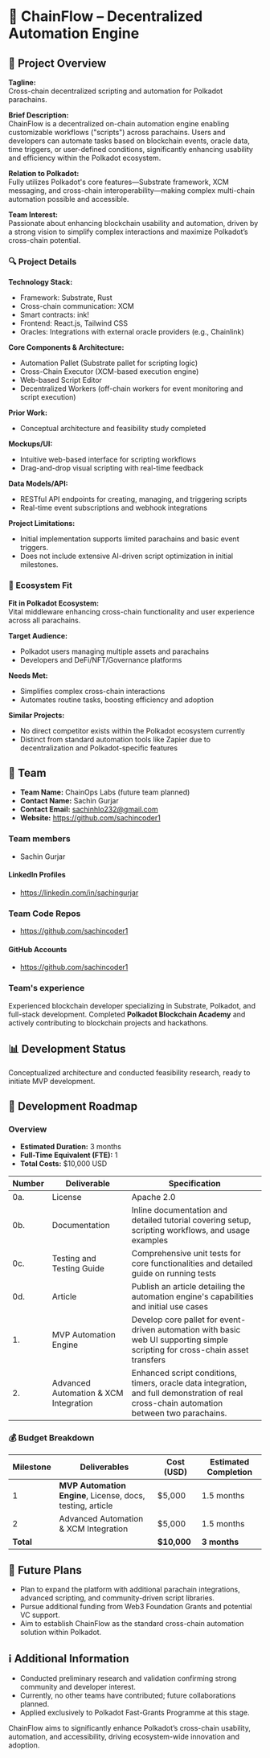 # 📝 ChainFlow – Decentralized Automation Engine

## 🌟 Project Overview

**Tagline:**  
Cross-chain decentralized scripting and automation for Polkadot parachains.

**Brief Description:**  
ChainFlow is a decentralized on-chain automation engine enabling customizable workflows ("scripts") across parachains. Users and developers can automate tasks based on blockchain events, oracle data, time triggers, or user-defined conditions, significantly enhancing usability and efficiency within the Polkadot ecosystem.

**Relation to Polkadot:**  
Fully utilizes Polkadot's core features—Substrate framework, XCM messaging, and cross-chain interoperability—making complex multi-chain automation possible and accessible.

**Team Interest:**  
Passionate about enhancing blockchain usability and automation, driven by a strong vision to simplify complex interactions and maximize Polkadot’s cross-chain potential.

### 🔍 Project Details

**Technology Stack:**  
- Framework: Substrate, Rust
- Cross-chain communication: XCM
- Smart contracts: ink!
- Frontend: React.js, Tailwind CSS
- Oracles: Integrations with external oracle providers (e.g., Chainlink)

**Core Components & Architecture:**  
- Automation Pallet (Substrate pallet for scripting logic)
- Cross-Chain Executor (XCM-based execution engine)
- Web-based Script Editor
- Decentralized Workers (off-chain workers for event monitoring and script execution)

**Prior Work:**  
- Conceptual architecture and feasibility study completed

**Mockups/UI:**  
- Intuitive web-based interface for scripting workflows
- Drag-and-drop visual scripting with real-time feedback

**Data Models/API:**  
- RESTful API endpoints for creating, managing, and triggering scripts
- Real-time event subscriptions and webhook integrations

**Project Limitations:**  
- Initial implementation supports limited parachains and basic event triggers.
- Does not include extensive AI-driven script optimization in initial milestones.

### 🧩 Ecosystem Fit

**Fit in Polkadot Ecosystem:**  
Vital middleware enhancing cross-chain functionality and user experience across all parachains.

**Target Audience:**  
- Polkadot users managing multiple assets and parachains
- Developers and DeFi/NFT/Governance platforms

**Needs Met:**  
- Simplifies complex cross-chain interactions
- Automates routine tasks, boosting efficiency and adoption

**Similar Projects:**  
- No direct competitor exists within the Polkadot ecosystem currently
- Distinct from standard automation tools like Zapier due to decentralization and Polkadot-specific features

## 👥 Team

- **Team Name:** ChainOps Labs (future team planned)
- **Contact Name:** Sachin Gurjar
- **Contact Email:** sachinhlo232@gmail.com
- **Website:** https://github.com/sachincoder1

### Team members

- Sachin Gurjar

#### LinkedIn Profiles

- https://linkedin.com/in/sachingurjar

### Team Code Repos

- https://github.com/sachincoder1

#### GitHub Accounts

- https://github.com/sachincoder1

### Team's experience

Experienced blockchain developer specializing in Substrate, Polkadot, and full-stack development. Completed **Polkadot Blockchain Academy** and actively contributing to blockchain projects and hackathons.

## 📊 Development Status

Conceptualized architecture and conducted feasibility research, ready to initiate MVP development.

## 📅 Development Roadmap

### Overview

- **Estimated Duration:** 3 months
- **Full-Time Equivalent (FTE):** 1
- **Total Costs:** $10,000 USD

| Number | Deliverable              | Specification                                                                                                                                           |
| ------ | ------------------------ | ------------------------------------------------------------------------------------------------------------------------------------------------------- |
| 0a.    | License                  | Apache 2.0                                                                                                                                              |
| 0b.    | Documentation            | Inline documentation and detailed tutorial covering setup, scripting workflows, and usage examples                                                       |
| 0c.    | Testing and Testing Guide| Comprehensive unit tests for core functionalities and detailed guide on running tests                                                                    |
| 0d.    | Article                  | Publish an article detailing the automation engine's capabilities and initial use cases                                                                  |
| 1.     | MVP Automation Engine    | Develop core pallet for event-driven automation with basic web UI supporting simple scripting for cross-chain asset transfers                            |
| 2.     | Advanced Automation & XCM Integration | Enhanced script conditions, timers, oracle data integration, and full demonstration of real cross-chain automation between two parachains.      |

### 💰 Budget Breakdown

| Milestone | Deliverables                                              | Cost (USD) | Estimated Completion |
|-----------|-----------------------------------------------------------|------------|----------------------|
| 1         | **MVP Automation Engine**, License, docs, testing, article   | $5,000     | 1.5 months           |
| 2         | Advanced Automation & XCM Integration                     | $5,000     | 1.5 months           |
| **Total** |                                                           | **$10,000**| **3 months**         |

## 🔮 Future Plans

- Plan to expand the platform with additional parachain integrations, advanced scripting, and community-driven script libraries.
- Pursue additional funding from Web3 Foundation Grants and potential VC support.
- Aim to establish ChainFlow as the standard cross-chain automation solution within Polkadot.

## ℹ️ Additional Information

- Conducted preliminary research and validation confirming strong community and developer interest.
- Currently, no other teams have contributed; future collaborations planned.
- Applied exclusively to Polkadot Fast-Grants Programme at this stage.

ChainFlow aims to significantly enhance Polkadot’s cross-chain usability, automation, and accessibility, driving ecosystem-wide innovation and adoption.
